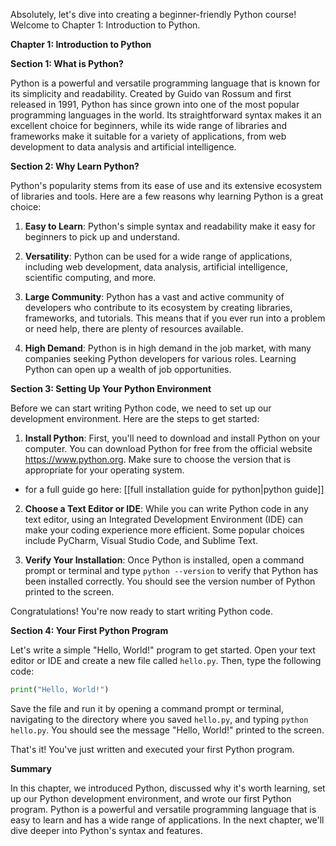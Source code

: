 Absolutely, let's dive into creating a beginner-friendly Python course! Welcome to Chapter 1: Introduction to Python.

**Chapter 1: Introduction to Python**

**Section 1: What is Python?**

Python is a powerful and versatile programming language that is known for its simplicity and readability. Created by Guido van Rossum and first released in 1991, Python has since grown into one of the most popular programming languages in the world. Its straightforward syntax makes it an excellent choice for beginners, while its wide range of libraries and frameworks make it suitable for a variety of applications, from web development to data analysis and artificial intelligence.

**Section 2: Why Learn Python?**

Python's popularity stems from its ease of use and its extensive ecosystem of libraries and tools. Here are a few reasons why learning Python is a great choice:

1. **Easy to Learn**: Python's simple syntax and readability make it easy for beginners to pick up and understand.
   
2. **Versatility**: Python can be used for a wide range of applications, including web development, data analysis, artificial intelligence, scientific computing, and more.

3. **Large Community**: Python has a vast and active community of developers who contribute to its ecosystem by creating libraries, frameworks, and tutorials. This means that if you ever run into a problem or need help, there are plenty of resources available.

4. **High Demand**: Python is in high demand in the job market, with many companies seeking Python developers for various roles. Learning Python can open up a wealth of job opportunities.

**Section 3: Setting Up Your Python Environment**

Before we can start writing Python code, we need to set up our development environment. Here are the steps to get started:

1. **Install Python**: First, you'll need to download and install Python on your computer. You can download Python for free from the official website https://www.python.org. Make sure to choose the version that is appropriate for your operating system.
- for a full guide go here: [[full installation guide for python|python guide]]

2. **Choose a Text Editor or IDE**: While you can write Python code in any text editor, using an Integrated Development Environment (IDE) can make your coding experience more efficient. Some popular choices include PyCharm, Visual Studio Code, and Sublime Text.

3. **Verify Your Installation**: Once Python is installed, open a command prompt or terminal and type `python --version` to verify that Python has been installed correctly. You should see the version number of Python printed to the screen.

Congratulations! You're now ready to start writing Python code.

**Section 4: Your First Python Program**

Let's write a simple "Hello, World!" program to get started. Open your text editor or IDE and create a new file called `hello.py`. Then, type the following code:

```python
print("Hello, World!")
```

Save the file and run it by opening a command prompt or terminal, navigating to the directory where you saved `hello.py`, and typing `python hello.py`. You should see the message "Hello, World!" printed to the screen.

That's it! You've just written and executed your first Python program.

**Summary**

In this chapter, we introduced Python, discussed why it's worth learning, set up our Python development environment, and wrote our first Python program. Python is a powerful and versatile programming language that is easy to learn and has a wide range of applications. In the next chapter, we'll dive deeper into Python's syntax and features.
